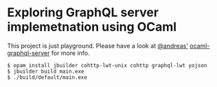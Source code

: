 # Exploring GraphQL server implemetnation using OCaml

This project is just playground. Please have a look at [@andreas'](https://github.com/andreas) [ocaml-graphql-server](https://github.com/andreas/ocaml-graphql-server) for more info.

```
$ opam install jbuilder cohttp-lwt-unix cohttp graphql-lwt yojson
$ jbuilder build main.exe
$ ./build/default/main.exe
```
